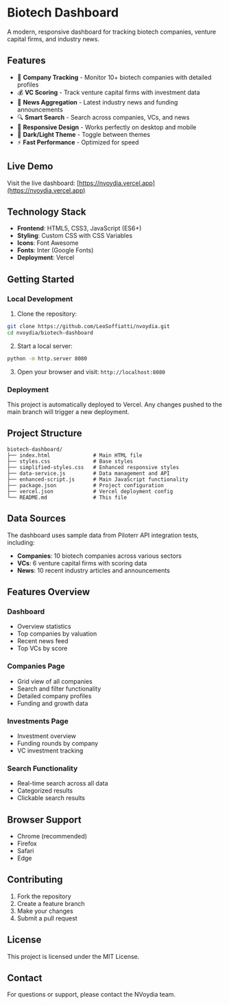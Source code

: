 # Biotech Dashboard

A modern, responsive dashboard for tracking biotech companies, venture capital firms, and industry news.

## Features

- 🏥 **Company Tracking** - Monitor 10+ biotech companies with detailed profiles
- 💰 **VC Scoring** - Track venture capital firms with investment data
- 📰 **News Aggregation** - Latest industry news and funding announcements
- 🔍 **Smart Search** - Search across companies, VCs, and news
- 📱 **Responsive Design** - Works perfectly on desktop and mobile
- 🌙 **Dark/Light Theme** - Toggle between themes
- ⚡ **Fast Performance** - Optimized for speed

## Live Demo

Visit the live dashboard: [https://nvoydia.vercel.app](https://nvoydia.vercel.app)

## Technology Stack

- **Frontend**: HTML5, CSS3, JavaScript (ES6+)
- **Styling**: Custom CSS with CSS Variables
- **Icons**: Font Awesome
- **Fonts**: Inter (Google Fonts)
- **Deployment**: Vercel

## Getting Started

### Local Development

1. Clone the repository:
```bash
git clone https://github.com/LeoSoffiatti/nvoydia.git
cd nvoydia/biotech-dashboard
```

2. Start a local server:
```bash
python -m http.server 8080
```

3. Open your browser and visit: `http://localhost:8080`

### Deployment

This project is automatically deployed to Vercel. Any changes pushed to the main branch will trigger a new deployment.

## Project Structure

```
biotech-dashboard/
├── index.html              # Main HTML file
├── styles.css              # Base styles
├── simplified-styles.css   # Enhanced responsive styles
├── data-service.js         # Data management and API
├── enhanced-script.js      # Main JavaScript functionality
├── package.json            # Project configuration
├── vercel.json             # Vercel deployment config
└── README.md               # This file
```

## Data Sources

The dashboard uses sample data from Piloterr API integration tests, including:

- **Companies**: 10 biotech companies across various sectors
- **VCs**: 6 venture capital firms with scoring data
- **News**: 10 recent industry articles and announcements

## Features Overview

### Dashboard
- Overview statistics
- Top companies by valuation
- Recent news feed
- Top VCs by score

### Companies Page
- Grid view of all companies
- Search and filter functionality
- Detailed company profiles
- Funding and growth data

### Investments Page
- Investment overview
- Funding rounds by company
- VC investment tracking

### Search Functionality
- Real-time search across all data
- Categorized results
- Clickable search results

## Browser Support

- Chrome (recommended)
- Firefox
- Safari
- Edge

## Contributing

1. Fork the repository
2. Create a feature branch
3. Make your changes
4. Submit a pull request

## License

This project is licensed under the MIT License.

## Contact

For questions or support, please contact the NVoydia team.